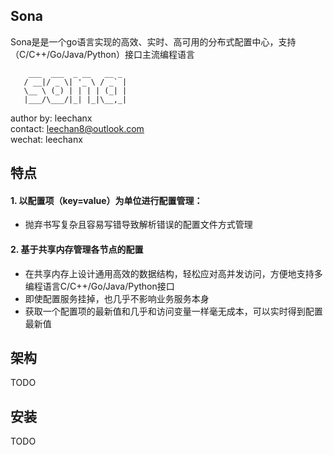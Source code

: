 ## Sona

Sona是是一个go语言实现的高效、实时、高可用的分布式配置中心，支持（C/C++/Go/Java/Python）接口主流编程语言

```
    ___  ___  _ __   __ _ 
   / __|/ _ \| '_ \ / _` |
   \__ \ (_) | | | | (_| |   
   |___/\___/|_| |_|\__,_|   

```

author by: leechanx<br/>
contact: leechan8@outlook.com<br/>
wechat: leechanx<br/>

## 特点

#### 1. 以配置项（key=value）为单位进行配置管理：
- 抛弃书写复杂且容易写错导致解析错误的配置文件方式管理
#### 2. 基于共享内存管理各节点的配置
- 在共享内存上设计通用高效的数据结构，轻松应对高并发访问，方便地支持多编程语言C/C++/Go/Java/Python接口
- 即使配置服务挂掉，也几乎不影响业务服务本身
- 获取一个配置项的最新值和几乎和访问变量一样毫无成本，可以实时得到配置最新值

## 架构

TODO

## 安装

TODO

